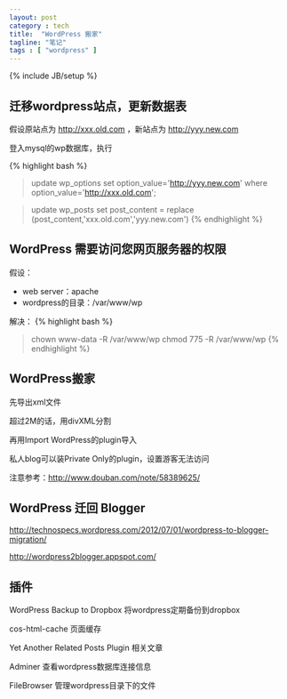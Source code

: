 ```yaml
---
layout: post
category : tech
title:  "WordPress 搬家"
tagline: "笔记"
tags : [ "wordpress" ] 
---
```

{% include JB/setup %}

## 迁移wordpress站点，更新数据表

假设原站点为 http://xxx.old.com ，新站点为 http://yyy.new.com

登入mysql的wp数据库，执行

{% highlight bash %}
> update wp_options set option_value='http://yyy.new.com' where option_value='http://xxx.old.com';

> update wp_posts set post_content = replace (post_content,'xxx.old.com','yyy.new.com')
{% endhighlight %}

##  WordPress 需要访问您网页服务器的权限

假设：
- web server：apache
- wordpress的目录：/var/www/wp

解决：
{% highlight bash %}
> chown www-data -R /var/www/wp
> chmod 775 -R /var/www/wp 
{% endhighlight %}

##  WordPress搬家

先导出xml文件

超过2M的话，用divXML分割

再用Import WordPress的plugin导入

私人blog可以装Private Only的plugin，设置游客无法访问 

注意参考：http://www.douban.com/note/58389625/

##  WordPress 迁回 Blogger

http://technospecs.wordpress.com/2012/07/01/wordpress-to-blogger-migration/

http://wordpress2blogger.appspot.com/


## 插件

WordPress Backup to Dropbox 将wordpress定期备份到dropbox

cos-html-cache 页面缓存

Yet Another Related Posts Plugin 相关文章

Adminer  查看wordpress数据库连接信息

FileBrowser 管理wordpress目录下的文件 
